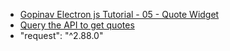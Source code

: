 * [Gopinav Electron js Tutorial - 05 - Quote Widget](https://youtu.be/qyAG4M9eH8o)
* [Query the API to get quotes](https://quotesondesign.com/api-v4-0/)
*  "request": "^2.88.0"

